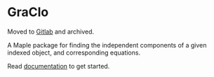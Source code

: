 # GraClo
Moved to [Gitlab](https://gitlab.com/maple-tools/GraClo) and archived.

A Maple package for finding the independent components of a given indexed object, and corresponding equations.

Read [documentation](./documentation.pdf) to get started.
